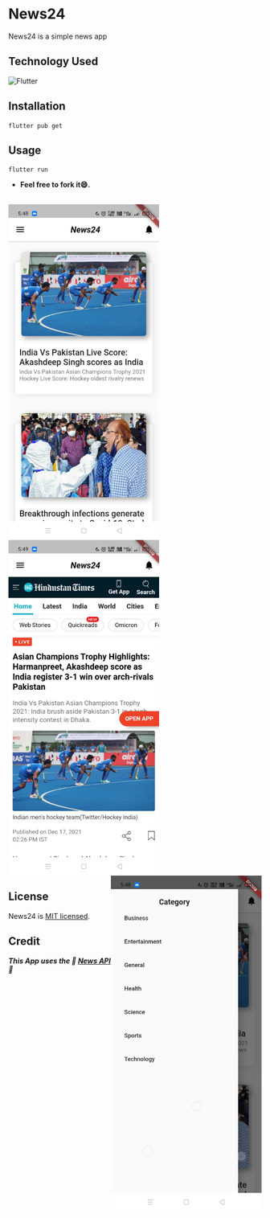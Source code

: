 # News24
News24 is a simple news app

## Technology Used
![Flutter](https://img.shields.io/badge/-Flutter-000?&logo=Flutter&logoColor=65B0F0)

## Installation
```
flutter pub get
```
## Usage
```
flutter run
```

* **Feel free to fork it😄.**<br /><br />
<p width="100%">
<img align="left" src="https://raw.githubusercontent.com/kuntal811/news24/master/screenshots/news24_news_list.jpg" width="300"/>
<img align="center" src="https://raw.githubusercontent.com/kuntal811/news24/master/screenshots/news24_news.jpg" width="300"/>
<img align="right" src="https://raw.githubusercontent.com/kuntal811/news24/master/screenshots/news24_category.jpg" width="300"/>
  </p>


## License
News24 is [MIT licensed](./LICENSE).

## Credit
***This App uses the 💙 [News API](https://newsapi.org) 💙***
